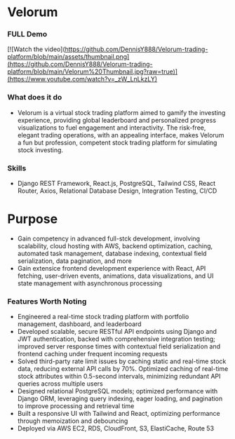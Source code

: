 # Velorum

### FULL Demo
[![Watch the video](https://github.com/DennisY888/Velorum-trading-platform/blob/main/assets/thumbnail.png](https://github.com/DennisY888/Velorum-trading-platform/blob/main/Velorum%20Thumbnail.jpg?raw=true)](https://www.youtube.com/watch?v=_zW_LnLkzLY)


### What does it do
- Velorum is a virtual stock trading platform aimed to gamify the investing experience, providing global leaderboard and personalized progress visualizations to fuel engagement and interactivity. The risk-free, elegant trading operations, with an appealing interface, makes Velorum a fun but profession, competent stock trading platform for simulating stock investing.
### Skills
- Django REST Framework, React.js, PostgreSQL, Tailwind CSS, React Router, Axios, Relational Database Design, Integration Testing, CI/CD 

# Purpose
- Gain competency in advanced full-stck development, involving scalability, cloud hosting with AWS, backend optimization, caching, automated task management, database indexing, contextual field serialization, data pagination, and more
- Gain extensice frontend development experience with React, API fetching, user-driven events, animations, data visualizations, and UI state management with asynchronous processing

### Features Worth Noting
- Engineered a real-time stock trading platform with portfolio management, dashboard, and leaderboard
- Developed scalable, secure RESTful API endpoints using Django and JWT authentication, backed with comprehensive integration testing; improved server response times with contextual field serialization and frontend caching under frequent incoming requests
- Solved third-party rate limit issues by caching static and real-time stock data, reducing external API calls by 70%. Optimized caching of real-time stock attributes within 0.5-second intervals, minimizing redundant API queries across multiple users
- Designed relational PostgreSQL models; optimized performance with Django ORM, leveraging query indexing, eager loading, and pagination to improve processing and retrieval time
- Built a responsive UI with Tailwind and React, optimizing performance through memoization and debouncing
- Deployed via AWS EC2, RDS, CloudFront, S3, ElastiCache, Route 53
